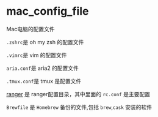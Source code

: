 # mac_config_file
Mac电脑的配置文件

`.zshrc`是 oh my zsh 的配置文件

`.vimrc`是 vim 的配置文件

`aria.conf`是 aria2 的配置文件

`.tmux.conf`是 tmux 是配置文件

[ranger](ranger/) 是 ranger配置目录，其中里面的 `rc.conf` 是主要配置

`Brewfile` 是 `Homebrew` 备份的文件,包括 `brew`,`cask` 安装的软件
